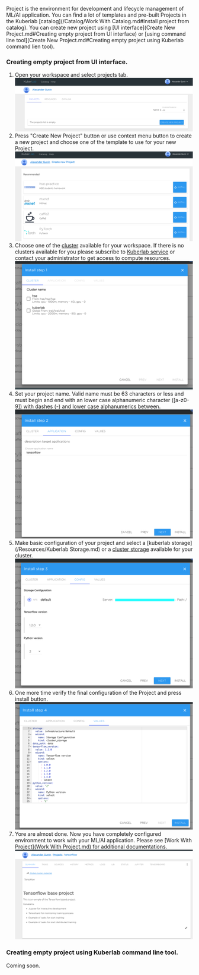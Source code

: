 Project is the environment for development and lifecycle management of ML/AI application. You can find a lot of templates and pre-built Projects in the Kuberlab [catalog](/Catalog/Work With Catalog.md#Install project from catalog). You can create new project using [UI interface](Create New Project.md#Creating empty project from UI interface) or [using command line tool](Create New Project.md#Creating empty project using Kuberlab command lien tool).

### Creating empty project from UI interface.
1. Open your workspace and select projects tab.
![](../img/project/create1.png)
2. Press "Create New Project" button or use context menu button to create a new project and choose one of the template to use for your new Project.
![](../img/project/wizard-1.png)
3. Choose one of the [cluster](/Resources/Cluster.md) available for your workspace. If there is no clusters available for you please subscribe to [Kuberlab service](/Settings/User.md#Billing) or contact your administrator to get access to compute resources.
![](../img/project/wizard-2.png)
4. Set your project name. Valid name must be 63 characters or less and must begin and end with an lower case alphanumeric character ([a-z0-9]) with dashes (-) and lower case alphanumerics between.
![](../img/project/wizard-3.png)
5. Make basic configuration of your project and select a [kuberlab storage](/Resources/Kuberlab Storage.md) or a [cluster storage](/Resources/Clusters.md) available for your cluster.
![](../img/project/wizard-4.png)
6. One more time verify the final configuration of the Project and press install button.
![](../img/project/wizard-5.png)
7. Yore are almost done. Now you have completely configured environment to work with your ML/AI application. Please see [Work With Project](Work With Project.md) for additional documentations.
![](../img/project/wizard-6.png)
### Creating empty project using Kuberlab command line tool.
Coming soon.
